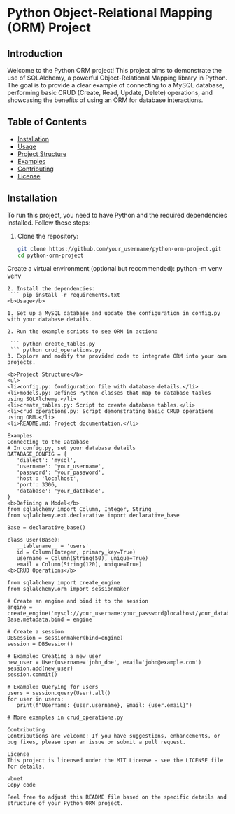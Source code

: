 # Python Object-Relational Mapping (ORM) Project

## Introduction

Welcome to the Python ORM project! This project aims to demonstrate the use of SQLAlchemy, a powerful Object-Relational Mapping library in Python. The goal is to provide a clear example of connecting to a MySQL database, performing basic CRUD (Create, Read, Update, Delete) operations, and showcasing the benefits of using an ORM for database interactions.

## Table of Contents

- [Installation](#installation)
- [Usage](#usage)
- [Project Structure](#project-structure)
- [Examples](#examples)
- [Contributing](#contributing)
- [License](#license)

## Installation

To run this project, you need to have Python and the required dependencies installed. Follow these steps:

1. Clone the repository:

   ```bash
   git clone https://github.com/your_username/python-orm-project.git
   cd python-orm-project
Create a virtual environment (optional but recommended):
python -m venv venv
 ``` source venv/bin/activate  # On Windows: venv\Scripts\activate
2. Install the dependencies:
  ``` pip install -r requirements.txt
<b>Usage</b>

1. Set up a MySQL database and update the configuration in config.py with your database details.

2. Run the example scripts to see ORM in action:

  ``` python create_tables.py
  ``` python crud_operations.py
3. Explore and modify the provided code to integrate ORM into your own projects.

<b>Project Structure</b>
<ul>
<li>config.py: Configuration file with database details.</li>
<li>models.py: Defines Python classes that map to database tables using SQLAlchemy.</li>
<li>create_tables.py: Script to create database tables.</li>
<li>crud_operations.py: Script demonstrating basic CRUD operations using ORM.</li>
<li>README.md: Project documentation.</li>

Examples
Connecting to the Database
# In config.py, set your database details
DATABASE_CONFIG = {
    'dialect': 'mysql',
    'username': 'your_username',
    'password': 'your_password',
    'host': 'localhost',
    'port': 3306,
    'database': 'your_database',
}
<b>Defining a Model</b>
from sqlalchemy import Column, Integer, String
from sqlalchemy.ext.declarative import declarative_base

Base = declarative_base()

class User(Base):
    __tablename__ = 'users'
    id = Column(Integer, primary_key=True)
    username = Column(String(50), unique=True)
    email = Column(String(120), unique=True)
<b>CRUD Operations</b>

from sqlalchemy import create_engine
from sqlalchemy.orm import sessionmaker

# Create an engine and bind it to the session
engine = create_engine('mysql://your_username:your_password@localhost/your_database')
Base.metadata.bind = engine

# Create a session
DBSession = sessionmaker(bind=engine)
session = DBSession()

# Example: Creating a new user
new_user = User(username='john_doe', email='john@example.com')
session.add(new_user)
session.commit()

# Example: Querying for users
users = session.query(User).all()
for user in users:
    print(f"Username: {user.username}, Email: {user.email}")

# More examples in crud_operations.py

Contributing
Contributions are welcome! If you have suggestions, enhancements, or bug fixes, please open an issue or submit a pull request.

License
This project is licensed under the MIT License - see the LICENSE file for details.

vbnet
Copy code

Feel free to adjust this README file based on the specific details and structure of your Python ORM project.
